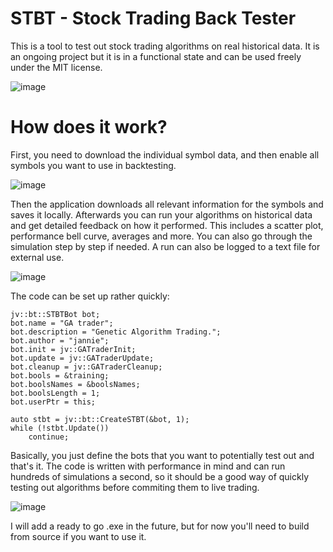 # STBT - Stock Trading Back Tester

This is a tool to test out stock trading algorithms on real historical data.
It is an ongoing project but it is in a functional state and can be used freely under the MIT license.

![image](https://github.com/user-attachments/assets/a3ed68d9-c35b-4d50-be92-c5b4bc221ac5)

# How does it work?

First, you need to download the individual symbol data, and then enable all symbols you want to use in backtesting.

![image](https://github.com/user-attachments/assets/35a118cf-2171-477f-8611-b245680694e4)

Then the application downloads all relevant information for the symbols and saves it locally.
Afterwards you can run your algorithms on historical data and get detailed feedback on how it performed.
This includes a scatter plot, performance bell curve, averages and more. 
You can also go through the simulation step by step if needed.
A run can also be logged to a text file for external use.

![image](https://github.com/user-attachments/assets/142d2629-fdd2-4135-91f0-322e45303d87)

The code can be set up rather quickly:

```
jv::bt::STBTBot bot;
bot.name = "GA trader";
bot.description = "Genetic Algorithm Trading.";
bot.author = "jannie";
bot.init = jv::GATraderInit;
bot.update = jv::GATraderUpdate;
bot.cleanup = jv::GATraderCleanup;
bot.bools = &training;
bot.boolsNames = &boolsNames;
bot.boolsLength = 1;
bot.userPtr = this;

auto stbt = jv::bt::CreateSTBT(&bot, 1);
while (!stbt.Update())
	continue;
```

Basically, you just define the bots that you want to potentially test out and that's it.
The code is written with performance in mind and can run hundreds of simulations a second,
so it should be a good way of quickly testing out algorithms before commiting them to live trading.

![image](https://github.com/user-attachments/assets/e57a17a7-a243-4d81-a14d-74cd53f8d72f)

I will add a ready to go .exe in the future, but for now you'll need to build from source if you want to use it.


